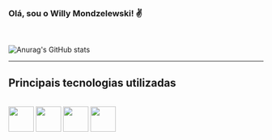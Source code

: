 ### Olá, sou o Willy Mondzelewski! ✌️
<br>

![Anurag's GitHub stats](https://github-readme-stats.vercel.app/api?username=willymondz&show_icons=true&theme=gotham)
___
## Principais tecnologias utilizadas
<div style= "display= inline-block" padding="10px"><br>
            <img  align="center" height="50" width="50" src="https://cdn.jsdelivr.net/gh/devicons/devicon/icons/html5/html5-plain-wordmark.svg"/>
            <img align="center" height="50" width="50"src="https://cdn.jsdelivr.net/gh/devicons/devicon/icons/css3/css3-plain-wordmark.svg" />
            <img align="center" height="50" width="50"src="https://cdn.jsdelivr.net/gh/devicons/devicon/icons/javascript/javascript-plain.svg" />
            <img align="center" height="50" width="50"src="https://cdn.jsdelivr.net/gh/devicons/devicon/icons/react/react-original-wordmark.svg" />
</div>


